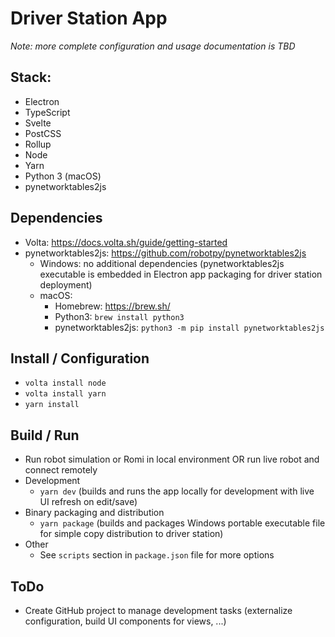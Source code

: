 # Driver Station App

_Note: more complete configuration and usage documentation is TBD_

## Stack:
* Electron
* TypeScript
* Svelte
* PostCSS
* Rollup
* Node
* Yarn
* Python 3 (macOS)
* pynetworktables2js

## Dependencies
* Volta: https://docs.volta.sh/guide/getting-started
* pynetworktables2js: https://github.com/robotpy/pynetworktables2js
  * Windows: no additional dependencies (pynetworktables2js executable is embedded in Electron app packaging for driver station deployment)
  * macOS:
    * Homebrew: https://brew.sh/
    * Python3: `brew install python3`
    * pynetworktables2js: `python3 -m pip install pynetworktables2js`

## Install / Configuration
* `volta install node`
* `volta install yarn`
* `yarn install`

## Build / Run
* Run robot simulation or Romi in local environment OR run live robot and connect remotely
* Development
  * `yarn dev` (builds and runs the app locally for development with live UI refresh on edit/save)
* Binary packaging and distribution
  * `yarn package` (builds and packages Windows portable executable file for simple copy distribution to driver station)
* Other
  * See `scripts` section in `package.json` file for more options

## ToDo
  - Create GitHub project to manage development tasks (externalize configuration, build UI components for views, ...)
  